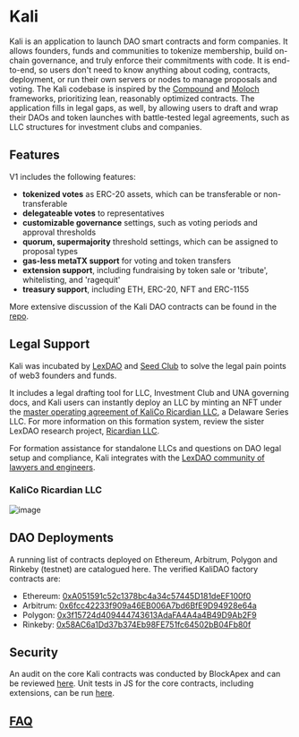 # Kali

Kali is an application to launch DAO smart contracts and form companies. It allows founders, funds and communities to tokenize membership, build on-chain governance, and truly enforce their commitments with code. It is end-to-end, so users don't need to know anything about coding, contracts, deployment, or run their own servers or nodes to manage proposals and voting. The Kali codebase is inspired by the [Compound](https://github.com/compound-finance/compound-protocol/tree/master/contracts/Governance) and [Moloch](https://molochdao.gitbook.io/handbook/introduction/wtf-is-moloch) frameworks, prioritizing lean, reasonably optimized contracts. The application fills in legal gaps, as well, by allowing users to draft and wrap their DAOs and token launches with battle-tested legal agreements, such as LLC structures for investment clubs and companies.

## Features

V1 includes the following features:
- **tokenized votes** as ERC-20 assets, which can be transferable or non-transferable
- **delegateable votes** to representatives
- **customizable governance** settings, such as voting periods and approval thresholds
- **quorum, supermajority** threshold settings, which can be assigned to proposal types
- **gas-less metaTX support** for voting and token transfers
- **extension support**, including fundraising by token sale or 'tribute', whitelisting, and 'ragequit' 
- **treasury support**, including ETH, ERC-20, NFT and ERC-1155

More extensive discussion of the Kali DAO contracts can be found in the [repo](https://github.com/kalidao/kali-contracts/blob/main/README.md). 

## Legal Support

Kali was incubated by [LexDAO](https://www.lexdao.coop/) and [Seed Club](https://seedclub.xyz/) to solve the legal pain points of web3 founders and funds.

It includes a legal drafting tool for LLC, Investment Club and UNA governing docs, and Kali users can instantly deploy an LLC by minting an NFT under the [master operating agreement of KaliCo Ricardian LLC](https://gateway.pinata.cloud/ipfs/QmdHFNxtecmCNcTscWJqnA4AiASyk3SHCgKamugLHqR23i), a Delaware Series LLC. For more information on this formation system, review the sister LexDAO research project, [Ricardian LLC](https://ricardian.gitbook.io/ricardian-llc/).

For formation assistance for standalone LLCs and questions on DAO legal setup and compliance, Kali integrates with the [LexDAO community of lawyers and engineers](https://www.lexdao.coop/#/directory).

### KaliCo Ricardian LLC

![image](https://user-images.githubusercontent.com/92001561/152853748-ef78c1f7-5ed2-4f7e-83da-e6ea03eb0487.png)

## DAO Deployments

A running list of contracts deployed on Ethereum, Arbitrum, Polygon and Rinkeby (testnet) are catalogued here. The verified KaliDAO factory contracts are:

- Ethereum: [0xA051591c52c1378bc4a34c57445D181deEF100f0](https://etherscan.io/address/0xa051591c52c1378bc4a34c57445d181deef100f0#code)
- Arbitrum: [0x6fcc42233f909a46EB006A7bd6BfE9D94928e64a](https://arbiscan.io/address/0x6fcc42233f909a46eb006a7bd6bfe9d94928e64a#code)
- Polygon: [0x3f15724d409444743613AdaFA4A4a4B49D9Ab2F9](https://polygonscan.com/address/0x3f15724d409444743613adafa4a4a4b49d9ab2f9#code)
- Rinkeby: [0x58AC6a1Dd37b374Eb98FE751fc64502bB04Fb80f](https://rinkeby.etherscan.io/address/0x58ac6a1dd37b374eb98fe751fc64502bb04fb80f#code)

## Security

An audit on the core Kali contracts was conducted by BlockApex and can be reviewed [here](https://github.com/kalidao/kali-contracts/blob/main/audit/Final_Audit_KaliDAO.pdf). Unit tests in JS for the core contracts, including extensions, can be run [here](https://github.com/kalidao/kali-contracts/tree/main/test).

## [FAQ](./faq/README.md)
